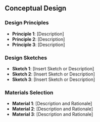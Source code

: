 ## Conceptual Design
### Design Principles
- **Principle 1**: [Description]
- **Principle 2**: [Description]
- **Principle 3**: [Description]

### Design Sketches
- **Sketch 1**: [Insert Sketch or Description]
- **Sketch 2**: [Insert Sketch or Description]
- **Sketch 3**: [Insert Sketch or Description]

### Materials Selection
- **Material 1**: [Description and Rationale]
- **Material 2**: [Description and Rationale]
- **Material 3**: [Description and Rationale]
